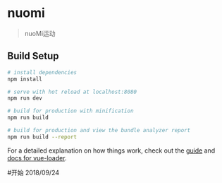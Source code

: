 # nuomi

> nuoMi运动

## Build Setup

``` bash
# install dependencies
npm install

# serve with hot reload at localhost:8080
npm run dev

# build for production with minification
npm run build

# build for production and view the bundle analyzer report
npm run build --report
```

For a detailed explanation on how things work, check out the [guide](http://vuejs-templates.github.io/webpack/) and [docs for vue-loader](http://vuejs.github.io/vue-loader).

#开始
2018/09/24
<!-- 

# 问请问完全2018/09/24开始 ---

# 内容区域 92% 居中

#内容 16px margin 
padding 16px

 -->
